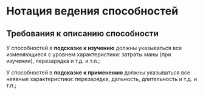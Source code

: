 # Нотация ведения способностей

## Требования к описанию способности

У способностей в **подсказке к изучению** должны указываться все изменяющиеся с уровнем характеристики: затраты маны (при изучении), перезарядка и т.д. и т.п.;

У способностей в **подсказке к применению** должны указываться все неявные характеристики: перезарядка, дальность, длительность и т.д. и т.п.;